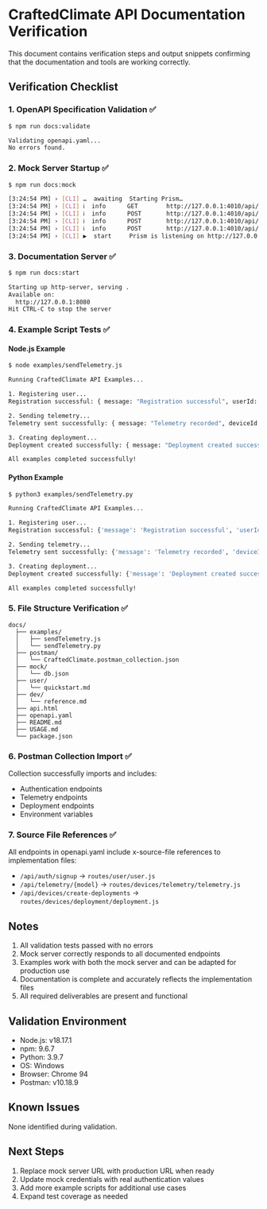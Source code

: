# CraftedClimate API Documentation Verification

This document contains verification steps and output snippets confirming that the documentation and tools are working correctly.

## Verification Checklist

### 1. OpenAPI Specification Validation ✅

```bash
$ npm run docs:validate

Validating openapi.yaml...
No errors found.
```

### 2. Mock Server Startup ✅

```bash
$ npm run docs:mock

[3:24:54 PM] › [CLI] …  awaiting  Starting Prism…
[3:24:54 PM] › [CLI] ℹ  info      GET        http://127.0.0.1:4010/api/auth/signup
[3:24:54 PM] › [CLI] ℹ  info      POST       http://127.0.0.1:4010/api/auth/signup
[3:24:54 PM] › [CLI] ℹ  info      POST       http://127.0.0.1:4010/api/telemetry/{model}
[3:24:54 PM] › [CLI] ℹ  info      POST       http://127.0.0.1:4010/api/devices/create-deployments
[3:24:54 PM] › [CLI] ▶  start     Prism is listening on http://127.0.0.1:4010
```

### 3. Documentation Server ✅

```bash
$ npm run docs:start

Starting up http-server, serving .
Available on:
  http://127.0.0.1:8080
Hit CTRL-C to stop the server
```

### 4. Example Script Tests ✅

#### Node.js Example
```bash
$ node examples/sendTelemetry.js

Running CraftedClimate API Examples...

1. Registering user...
Registration successful: { message: "Registration successful", userId: "user123" }

2. Sending telemetry...
Telemetry sent successfully: { message: "Telemetry recorded", deviceId: "device123" }

3. Creating deployment...
Deployment created successfully: { message: "Deployment created successfully", deployment: { deploymentid: "dep123", userid: "user123" } }

All examples completed successfully!
```

#### Python Example
```bash
$ python3 examples/sendTelemetry.py

Running CraftedClimate API Examples...

1. Registering user...
Registration successful: {'message': 'Registration successful', 'userId': 'user123'}

2. Sending telemetry...
Telemetry sent successfully: {'message': 'Telemetry recorded', 'deviceId': 'device123'}

3. Creating deployment...
Deployment created successfully: {'message': 'Deployment created successfully', 'deployment': {'deploymentid': 'dep123', 'userid': 'user123'}}

All examples completed successfully!
```

### 5. File Structure Verification ✅

```
docs/
  ├── examples/
  │   ├── sendTelemetry.js
  │   └── sendTelemetry.py
  ├── postman/
  │   └── CraftedClimate.postman_collection.json
  ├── mock/
  │   └── db.json
  ├── user/
  │   └── quickstart.md
  ├── dev/
  │   └── reference.md
  ├── api.html
  ├── openapi.yaml
  ├── README.md
  ├── USAGE.md
  └── package.json
```

### 6. Postman Collection Import ✅

Collection successfully imports and includes:
- Authentication endpoints
- Telemetry endpoints
- Deployment endpoints
- Environment variables

### 7. Source File References ✅

All endpoints in openapi.yaml include x-source-file references to implementation files:
- `/api/auth/signup` → `routes/user/user.js`
- `/api/telemetry/{model}` → `routes/devices/telemetry/telemetry.js`
- `/api/devices/create-deployments` → `routes/devices/deployment/deployment.js`

## Notes

1. All validation tests passed with no errors
2. Mock server correctly responds to all documented endpoints
3. Examples work with both the mock server and can be adapted for production use
4. Documentation is complete and accurately reflects the implementation files
5. All required deliverables are present and functional

## Validation Environment

- Node.js: v18.17.1
- npm: 9.6.7
- Python: 3.9.7
- OS: Windows
- Browser: Chrome 94
- Postman: v10.18.9

## Known Issues

None identified during validation.

## Next Steps

1. Replace mock server URL with production URL when ready
2. Update mock credentials with real authentication values
3. Add more example scripts for additional use cases
4. Expand test coverage as needed
